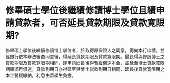 # 修畢碩士學位後繼續修讀博士學位且續申請貸款者，可否延長貸款期限及貸款寛限期?

修畢碩士學位後繼續修讀博士學位者，於取得原保證人之同意，得向本行申請，並經銀行依本辦法審查同意後，得延長貸款期限及貸款寛限期。最長得與修讀博士之貸款期限及貸款寛限期相同，即申請延長後得暫緩償還本金，並延至博士貸款寬限期屆滿再償還，貸款到期日亦得延至與博士貸款到期日相同，延長後貸款寛限期之本金暫緩繳納，利息由留學生負擔。
